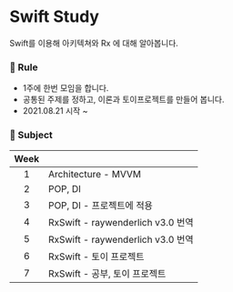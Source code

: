 # Swift Study

Swift를 이용해 아키텍쳐와 Rx 에 대해 알아봅니다.

### 📣 Rule

- 1주에 한번 모임을 합니다.
- 공통된 주제를 정하고, 이론과 토이프로젝트를 만들어 봅니다.
- 2021.08.21 시작 ~

### 📄 Subject

| Week |                                   |
| :--: | --------------------------------- |
|  1   | Architecture - MVVM               |
|  2   | POP, DI                           |
|  3   | POP, DI - 프로젝트에 적용         |
|  4   | RxSwift - raywenderlich v3.0 번역 |
|  5   | RxSwift - raywenderlich v3.0 번역 |
|  6   | RxSwift - 토이 프로젝트           |
|  7   | RxSwift - 공부, 토이 프로젝트     |
